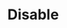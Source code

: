 ---
title: "Disable"
type: wordlist
layout: wordlist
outputs:
    - html
    - json
    - custom

tier: 0
term: "disable"
related_terms:
    - disabled
definition: "N/A"
use_context: "A feature that is deactivated or made unavailable."
recommendation: "Do not change. The terms 'disable' and 'disabled' are valid in the context of technology, such as disabling an application or a network component. In the context of talking about disabled people, however, follow the guidance around it from the AP Style Guide, the [UK Government](https://www.gov.uk/government/publications/inclusive-communication/inclusive-language-words-to-use-and-avoid-when-writing-about-disability), the [National Center for Disability and Journalism](https://ncdj.org/style-guide/), or other sources. In most cases, the recommendation is to use the word 'disabled' to refer to disabled people rather than alternate terms. The [National Center for Disability and Journalism](https://ncdj.org/style-guide/) recommends to specify the disability where relevant, instead of grouping all people under the general term."
recommended_replacements:
    - Deactivate/activate
unsuitable_replacements:
    - None
rationale: |
    N/A
status: | 
    N/A
supporting_content: | 
    N/A

---